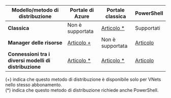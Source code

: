 | **Modello/metodo di distribuzione** | **Portale di Azure** | **Portale classica** | **PowerShell** |
|---|---|---|---|
|**Classica** | Non è supportata | [Articolo *](../articles/vpn-gateway/virtual-networks-configure-vnet-to-vnet-connection.md) | Supportati |
|**Manager delle risorse** | [Articolo +](../articles/vpn-gateway-howto-vnet-vnet-resource-manager-portal.md) |Non è supportata | [Articolo](../articles/vpn-gateway/vpn-gateway-vnet-vnet-rm-ps.md)|
|**Connessioni tra i diversi modelli di distribuzione** | [Articolo *](../articles/vpn-gateway/vpn-gateway-connect-different-deployment-models-portal.md) | [Articolo *](../articles/vpn-gateway/vpn-gateway-connect-different-deployment-models-portal.md) |[Articolo](../articles/vpn-gateway/vpn-gateway-connect-different-deployment-models-powershell.md)|

(+) indica che questo metodo di distribuzione è disponibile solo per VNets nello stesso abbonamento.<br>
(*) indica che questo metodo di distribuzione richiede anche PowerShell.


